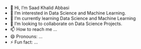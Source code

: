 - 👋 Hi, I’m Saad Khalid Abbasi
- 👀 I’m interested in Data Science and Machine Learning.
- 🌱 I’m currently learning Data Science and Machine Learning 
- 💞️ I’m looking to collaborate on Data Science Projects.
- 📫 How to reach me ...
- 😄 Pronouns: ...
- ⚡ Fun fact: ...

<!---
saadkhalidabbasi/saadkhalidabbasi is a ✨ special ✨ repository because its `README.md` (this file) appears on your GitHub profile.
You can click the Preview link to take a look at your changes.
--->
